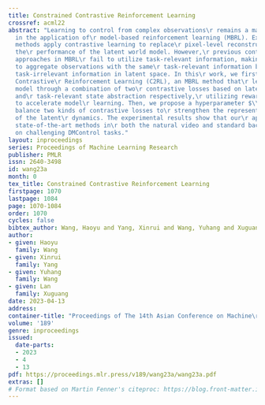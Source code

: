 ```yaml
---
title: Constrained Contrastive Reinforcement Learning
crossref: acml22
abstract: "Learning to control from complex observations\r remains a major challenge
  in the application of\r model-based reinforcement learning (MBRL). Existing\r MBRL
  methods apply contrastive learning to replace\r pixel-level reconstruction, improving
  the\r performance of the latent world model. However,\r previous contrastive learning
  approaches in MBRL\r fail to utilize task-relevant information, making it\r difficult
  to aggregate observations with the same\r task-relevant information but the different\r
  task-irrelevant information in latent space. In this\r work, we first propose Constrained
  Contrastive\r Reinforcement Learning (C2RL), an MBRL method that\r learns a world
  model through a combination of two\r contrastive losses based on latent dynamics
  and\r task-relevant state abstraction respectively,\r utilizing reward information
  to accelerate model\r learning. Then, we propose a hyperparameter $\\beta$\r to
  balance two kinds of contrastive losses to\r strengthen the representation ability
  of the latent\r dynamics. The experimental results show that our\r approach outperforms
  state-of-the-art methods in\r both the natural video and standard background\r setting
  on challenging DMControl tasks."
layout: inproceedings
series: Proceedings of Machine Learning Research
publisher: PMLR
issn: 2640-3498
id: wang23a
month: 0
tex_title: Constrained Contrastive Reinforcement Learning
firstpage: 1070
lastpage: 1084
page: 1070-1084
order: 1070
cycles: false
bibtex_author: Wang, Haoyu and Yang, Xinrui and Wang, Yuhang and Xuguang, Lan
author:
- given: Haoyu
  family: Wang
- given: Xinrui
  family: Yang
- given: Yuhang
  family: Wang
- given: Lan
  family: Xuguang
date: 2023-04-13
address:
container-title: "Proceedings of The 14th Asian Conference on Machine\r Learning"
volume: '189'
genre: inproceedings
issued:
  date-parts:
  - 2023
  - 4
  - 13
pdf: https://proceedings.mlr.press/v189/wang23a/wang23a.pdf
extras: []
# Format based on Martin Fenner's citeproc: https://blog.front-matter.io/posts/citeproc-yaml-for-bibliographies/
---
```

